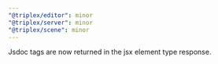 ```yaml
---
"@triplex/editor": minor
"@triplex/server": minor
"@triplex/scene": minor
---
```


Jsdoc tags are now returned in the jsx element type response.
